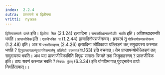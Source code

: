 ```yaml
---
index:  2.2.4
sutra:  प्राप्तापन्ने च द्वितीयया
vritti:  nyasa
---
```


`द्वितियासमासे प्राप्ते` इति। `द्वितीया श्रित` (2.1.24) इत्यादिना। `समासविधानात्सोऽपि भवति` इति। अपिशब्दादयमपि भवति। `प्राप्तजीविकः`इति। `एकविभक्ति च` (1.2.44) इत्यादिनोपसर्जनत्वम्। ह्रस्वत्वं तु `गोस्त्रियोरुपसर्जनस्य` (1.2.48) इति। अत्र च `परवल्लिङ्गम्` (2.4.26) इत्यादिना जीविकाया यल्लिङगं तत् समुदायस्य कस्मान्न भवति ? `द्विगुप्राप्तापन्नलंपूरवगतिसमासेषु प्रतिषेदो वक्तव्यः`(वा.163) इति वचनात्। तेन प्राप्तापन्योर्यल्लिङ्गं तत् समुदायस्य भवति। अथ यदा प्राप्ताजीविकामिति विगृह्य समासः क्रियते तदा किमुदाहरणम् ? प्राप्तजीविक इति। टापः श्रवणं कस्मान्न भवति ? `स्त्रियाः पुंवत्` (6.3.34) इति योगविभागात् पुंवद्भावेन टापो निवर्तितत्वात्।।

